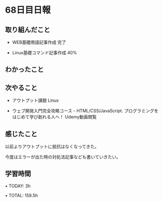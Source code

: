 # 68日目日報

## 取り組んだこと
- WEB基礎用語記事作成 完了

- Linux基礎コマンド記事作成 40%
  
## わかったこと
  
## 次やること
- アウトプット課題 Linux

- ウェブ開発入門完全攻略コース - HTML/CSS/JavaScript. プログラミングをはじめて学び創れる人へ！ Udemy動画閲覧

## 感じたこと
以前よりアウトプットに抵抗はなくなってきた。

今度はエラーが出た時の対処法記事なども書いていきたい。

## 学習時間
• TODAY: 3h

• TOTAL: 158.5h
